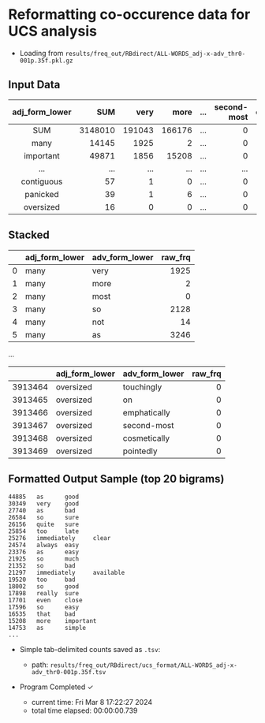 # Reformatting co-occurence data for UCS analysis

* Loading from `results/freq_out/RBdirect/ALL-WORDS_adj-x-adv_thr0-001p.35f.pkl.gz`

## Input Data

| adj_form_lower   | SUM     | very   | more   | ...   | second-most   | cosmetically   | pointedly   |
|:----------------:|--------:|-------:|-------:|------:|--------------:|---------------:|------------:|
| SUM              | 3148010 | 191043 | 166176 | ...   | 0             | 54             | 15          |
| many             | 14145   | 1925   | 2      | ...   | 0             | 0              | 0           |
| important        | 49871   | 1856   | 15208  | ...   | 0             | 0              | 0           |
| ...              | ...     | ...    | ...    | ...   | ...           | ...            | ...         |
| contiguous       | 57      | 1      | 0      | ...   | 0             | 0              | 0           |
| panicked         | 39      | 1      | 6      | ...   | 0             | 0              | 0           |
| oversized        | 16      | 0      | 0      | ...   | 0             | 0              | 0           |

## Stacked

|    | adj_form_lower   | adv_form_lower   |   raw_frq |
|---:|:-----------------|:-----------------|----------:|
|  0 | many             | very             |      1925 |
|  1 | many             | more             |         2 |
|  2 | many             | most             |         0 |
|  3 | many             | so               |      2128 |
|  4 | many             | not              |        14 |
|  5 | many             | as               |      3246 |

...

|         | adj_form_lower   | adv_form_lower   |   raw_frq |
|--------:|:-----------------|:-----------------|----------:|
| 3913464 | oversized        | touchingly       |         0 |
| 3913465 | oversized        | on               |         0 |
| 3913466 | oversized        | emphatically     |         0 |
| 3913467 | oversized        | second-most      |         0 |
| 3913468 | oversized        | cosmetically     |         0 |
| 3913469 | oversized        | pointedly        |         0 |

## Formatted Output Sample (top 20 bigrams)

```log
44885   as      good
30349   very    good
27740   as      bad
26584   so      sure
26156   quite   sure
25854   too     late
25276   immediately     clear
24574   always  easy
23376   as      easy
21925   so      much
21352   so      bad
21297   immediately     available
19520   too     bad
18002   so      good
17898   really  sure
17701   even    close
17596   so      easy
16535   that    bad
15208   more    important
14753   as      simple
...
```

* Simple tab-delimited counts saved as `.tsv`:
  * path: `results/freq_out/RBdirect/ucs_format/ALL-WORDS_adj-x-adv_thr0-001p.35f.tsv`

* Program Completed ✓
  * current time: Fri Mar  8 17:22:27 2024
  * total time elapsed: 00:00:00.739
